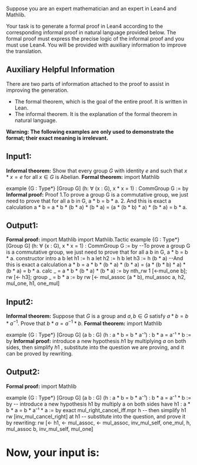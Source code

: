 Suppose you are an expert mathematician and an expert in Lean4 and Mathlib.

Your task is to generate a formal proof in Lean4 according to the corresponding informal proof in natural language provided below. The formal proof must express the precise logic of the informal proof and you must use Lean4. You will be provided with auxiliary information to improve the translation.

## Auxiliary Helpful Information

There are two parts of information attached to the proof to assist in improving the generation.

* The formal theorem, which is the goal of the entire proof. It is written in Lean.
* The informal theorem. It is the explanation of the formal theorem in natural language.

**Warning: The following examples are only used to demonstrate the format; their exact meaning is irrelevant.**

## Input1:

**Informal theorem:**
Show that every group $G$ with identity $e$ and such that $x * x=e$ for all $x \in G$ is Abelian.
**Formal theorem:**
import Mathlib

example {G : Type*} [Group G] (h: ∀ (x : G), x * x = 1) : CommGroup G := by
**Informal proof:**
Proof
1.To prove a group G is a commutative group, we just need to prove that for all a b in G, a * b = b * a.
2. And this is exact a calculation a * b = a * b * (b * a) * (b * a) = (a * (b * b) * a) * (b * a) = b * a.

## Output1:

**Formal proof:**
import Mathlib
import Mathlib.Tactic
example {G : Type*} [Group G] (h: ∀ (x : G), x * x = 1) : CommGroup G := by
  --To prove a group G is a commutative group, we just need to prove that for all a b in G, a * b = b * a.
  constructor
  intro a b
  let h1 := h a
  let h2 := h b
  let h3 := h (b * a)
  --And this is exact a calculation a * b = a * b * (b * a) * (b * a) = (a * (b * b) * a) * (b * a) = b * a.
  calc
    _ = a * b * (b * a) * (b * a) := by nth_rw 1 [←mul_one b]; rw [← h3]; group
    _ = b * a := by rw [← mul_assoc (a * b), mul_assoc a, h2, mul_one, h1, one_mul]

## Input2:

**Informal theorem:**
Suppose that $G$ is a group and $a, b \in G$ satisfy $a * b=b * a^{-1}$. Prove that $b * a=a^{-1} * b$.
**Formal theorem:**
import Mathlib

example {G : Type*} [Group G] (a b : G) (h : a * b = b * a⁻¹) : b * a = a⁻¹ * b := by
**Informal proof:**
  introduce a new hypothesis $h1$ by multiplying $a$ on both sides, then simplify $h1$  , substitute into the question we are proving, and it can be proved by rewriting.

## Output2:

**Formal proof:**
import Mathlib

example {G : Type*} [Group G] (a b : G) (h : a * b = b * a⁻¹) : b * a = a⁻¹ * b := by
  -- introduce a new hypothesis h1 by multiply a on both sides
  have h1 : a * b * a = b * a⁻¹ * a := by exact mul_right_cancel_iff.mpr h
  -- then simplify h1
  rw [inv_mul_cancel_right] at h1
  -- substitute into the question, and prove it by rewriting:
  rw [← h1, ← mul_assoc, ← mul_assoc, inv_mul_self, one_mul, h, mul_assoc b, inv_mul_self, mul_one]

# Now, your input is: